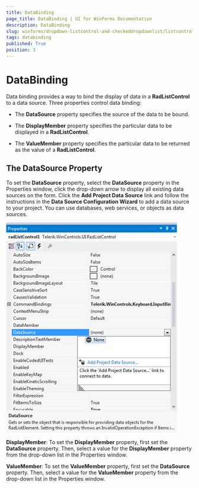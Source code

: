 ```yaml
---
title: DataBinding
page_title: DataBinding | UI for WinForms Documentation
description: DataBinding
slug: winforms/dropdown-listcontrol-and-checkeddropdownlist/listcontrol/databinding
tags: databinding
published: True
position: 3
---
```


# DataBinding
 
Data binding provides a way to bind the display of data in a __RadListControl__ to a data source. Three properties control data binding:

* The __DataSource__ property specifies the source of the data to be bound.

* The __DisplayMember__ property specifies the particular data to be displayed in a __RadListControl__.

* The __ValueMember__ property specifies the particular data to be returned as the value of a __RadListControl__.

## The DataSource Property

To set the __DataSource__ property, select the __DataSource__ property in the Properties window, click the drop-down arrow to display all existing data sources on the form. Click the __Add Project Data Source__ link and follow the instructions in the __Data Source Configuration Wizard__ to add a data source to your project. You can use databases, web services, or objects as data sources.

![dropdown-and-listcontrol-listcontrol-databinding 002](images/dropdown-and-listcontrol-listcontrol-databinding002.png)

__DisplayMember__: To set the __DisplayMember__ property, first set the __DataSource__ property. Then, select a value for the __DisplayMember__ property from the drop-down list in the Properties window.

__ValueMember__: To set the __ValueMember__ property, first set the __DataSource__ property. Then, select a value for the __ValueMember__ property from the drop-down list in the Properties window.
